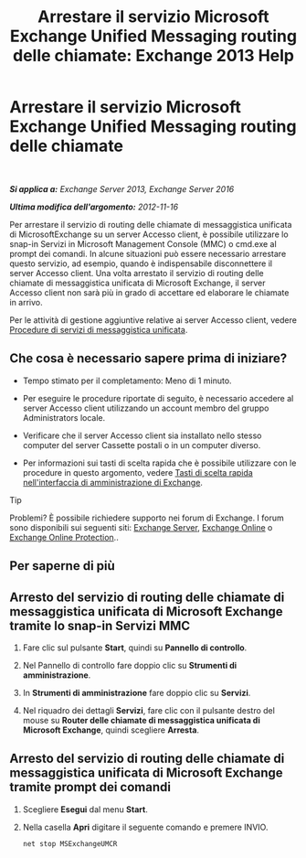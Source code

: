 ﻿---
title: 'Arrestare il servizio Microsoft Exchange Unified Messaging routing delle chiamate: Exchange 2013 Help'
TOCTitle: Arrestare il servizio Microsoft Exchange Unified Messaging routing delle chiamate
ms:assetid: 79935528-1a8c-4f22-826c-8f9a60f4f6f4
ms:mtpsurl: https://technet.microsoft.com/it-it/library/JJ673535(v=EXCHG.150)
ms:contentKeyID: 50555614
ms.date: 05/22/2018
mtps_version: v=EXCHG.150
ms.translationtype: MT
---

# Arrestare il servizio Microsoft Exchange Unified Messaging routing delle chiamate

 

_**Si applica a:** Exchange Server 2013, Exchange Server 2016_

_**Ultima modifica dell'argomento:** 2012-11-16_

Per arrestare il servizio di routing delle chiamate di messaggistica unificata di MicrosoftExchange su un server Accesso client, è possibile utilizzare lo snap-in Servizi in Microsoft Management Console (MMC) o cmd.exe al prompt dei comandi. In alcune situazioni può essere necessario arrestare questo servizio, ad esempio, quando è indispensabile disconnettere il server Accesso client. Una volta arrestato il servizio di routing delle chiamate di messaggistica unificata di Microsoft Exchange, il server Accesso client non sarà più in grado di accettare ed elaborare le chiamate in arrivo.

Per le attività di gestione aggiuntive relative ai server Accesso client, vedere [Procedure di servizi di messaggistica unificata](um-services-procedures-exchange-2013-help.md).

## Che cosa è necessario sapere prima di iniziare?

  - Tempo stimato per il completamento: Meno di 1 minuto.

  - Per eseguire le procedure riportate di seguito, è necessario accedere al server Accesso client utilizzando un account membro del gruppo Administrators locale.

  - Verificare che il server Accesso client sia installato nello stesso computer del server Cassette postali o in un computer diverso.

  - Per informazioni sui tasti di scelta rapida che è possibile utilizzare con le procedure in questo argomento, vedere [Tasti di scelta rapida nell'interfaccia di amministrazione di Exchange](keyboard-shortcuts-in-the-exchange-admin-center-exchange-online-protection-help.md).


> [!TIP]
> Problemi? È possibile richiedere supporto nei forum di Exchange. I forum sono disponibili sui seguenti siti: <A href="https://go.microsoft.com/fwlink/p/?linkid=60612">Exchange Server</A>, <A href="https://go.microsoft.com/fwlink/p/?linkid=267542">Exchange Online</A> o <A href="https://go.microsoft.com/fwlink/p/?linkid=285351">Exchange Online Protection</A>..



## Per saperne di più

## Arresto del servizio di routing delle chiamate di messaggistica unificata di Microsoft Exchange tramite lo snap-in Servizi MMC

1.  Fare clic sul pulsante **Start**, quindi su **Pannello di controllo**.

2.  Nel Pannello di controllo fare doppio clic su **Strumenti di amministrazione**.

3.  In **Strumenti di amministrazione** fare doppio clic su **Servizi**.

4.  Nel riquadro dei dettagli **Servizi**, fare clic con il pulsante destro del mouse su **Router delle chiamate di messaggistica unificata di Microsoft Exchange**, quindi scegliere **Arresta**.

## Arresto del servizio di routing delle chiamate di messaggistica unificata di Microsoft Exchange tramite prompt dei comandi

1.  Scegliere **Esegui** dal menu **Start**.

2.  Nella casella **Apri** digitare il seguente comando e premere INVIO.
    
        net stop MSExchangeUMCR

